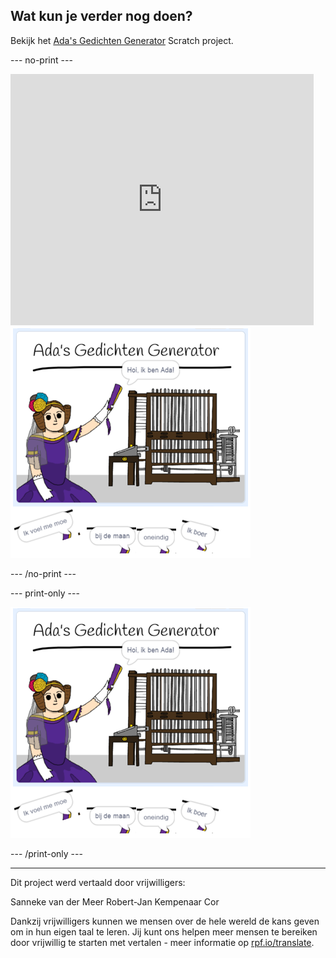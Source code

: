 ## Wat kun je verder nog doen?

Bekijk het [Ada's Gedichten Generator](https://projects.raspberrypi.org/nl-NL/projects/poetry-generator) Scratch project.

--- no-print ---

<div class="scratch-preview">
  <iframe allowtransparency="true" width="485" height="402" src="https://scratch.mit.edu/projects/embed/381618574/?autostart=false" frameborder="0" scrolling="no"></iframe>
  <img src="images/poetry-final.png">
</div>

--- /no-print ---

--- print-only ---

![game schermafbeelding](images/poetry-final.png)

--- /print-only ---

***

Dit project werd vertaald door vrijwilligers:

Sanneke van der Meer
Robert-Jan Kempenaar
Cor

Dankzij vrijwilligers kunnen we mensen over de hele wereld de kans geven om in hun eigen taal te leren. Jij kunt ons helpen meer mensen te bereiken door vrijwillig te starten met vertalen - meer informatie op [rpf.io/translate](https://rpf.io/translate).